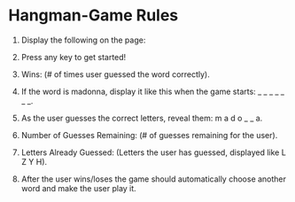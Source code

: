# Hangman-Game Rules

1. Display the following on the page:

2. Press any key to get started!

3. Wins: (# of times user guessed the word correctly).

4. If the word is madonna, display it like this when the game starts: _ _ _ _ _ _ _.

5. As the user guesses the correct letters, reveal them: m a d o _ _ a.

6. Number of Guesses Remaining: (# of guesses remaining for the user).

7. Letters Already Guessed: (Letters the user has guessed, displayed like L Z Y H).

8. After the user wins/loses the game should automatically choose another word and make the user play it.
